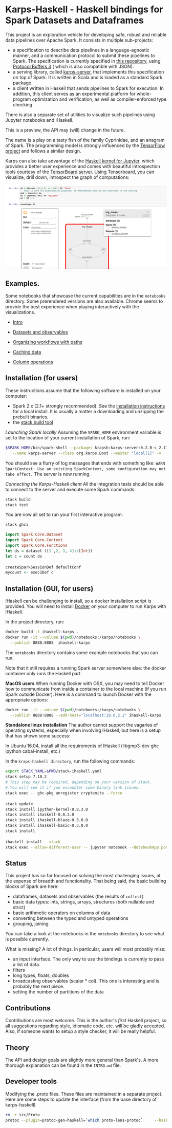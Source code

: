 # Karps-Haskell - Haskell bindings for Spark Datasets and Dataframes

This project is an exploration vehicle for developing safe, robust and reliable
data pipelines over Apache Spark. It consists in multiple sub-projects:
- a specification to describe data pipelines in a language-agnostic manner,
  and a communication protocol to submit these pipelines to Spark. The
  specification is currently specified in [this repository](https://github.com/krapsh/karps-interface), using
   [Protocol Buffers 3](https://developers.google.com/protocol-buffers/docs/proto3) (
    which is also compatible with JSON).
- a serving library, called
  [karps-server](https://github.com/tjhunter/karps), that implements this specification on top of Spark.
  It is written in Scala and is loaded as a standard Spark package.
- a client written in Haskell that sends pipelines to Spark for execution. In
  addition, this client serves as an experimental platform for whole-program optimization and verification, as well as compiler-enforced type checking.

There is also a separate set of utilities to visualize such pipelines using
Jupyter notebooks and IHaskell.

This is a preview, the API may (will) change in the future.

The name is a play on a tasty fish of the family Cyprinidae, and an anagram of Spark. The programming model is strongly influenced by the
[TensorFlow project](https://www.tensorflow.org/) and follows a similar design.


Karps can also take advantage of the [Haskell kernel for Jupyter](https://github.com/gibiansky/IHaskell), which provides a better user
experience and comes with beautiful introspection tools courtesy of the
[TensorBoard server](https://www.tensorflow.org/how_tos/summaries_and_tensorboard/). Using
Tensorboard, you can visualize, drill down, introspect the graph of computations:

![image](https://github.com/tjhunter/karps-haskell/raw/master/notebooks/ihaskell-tensorboard.png)


## Examples.

Some notebooks that showcase the current capabilities are in the `notebooks`
directory. Some prerendered versions are also available. Chrome seems to provide
the best experience when playing interactively with the visualizations.

  - [Intro](https://rawgit.com/krapsh/kraps-haskell/master/notebooks/rendered/00_Intro.html)

  - [Datasets and observables](https://rawgit.com/krapsh/kraps-haskell/master/notebooks/rendered/01_Datasets_Dataframes_Observable_DynObservable.html)

  - [Organizing workflows with paths](https://rawgit.com/krapsh/kraps-haskell/master/notebooks/rendered/02_Organizing_workflows.html)

  - [Caching data](https://rawgit.com/krapsh/kraps-haskell/master/notebooks/rendered/03_Caching_data.html)

  - [Column operations](https://rawgit.com/krapsh/kraps-haskell/master/notebooks/rendered/06_Column_operations.html)

## Installation (for users)

These instructions assume that the following software is installed on your computer:
 - Spark 2.x (2.1+ strongly recommended). See the [installation instructions](http://spark.apache.org/docs/latest/#downloading) for a local install. It is usually a matter a downloading and unzipping the prebuilt binaries.
 - the [stack build tool](https://docs.haskellstack.org/en/stable/README/)

_Launching Spark locally_ Assuming the `SPARK_HOME` environment variable is set
to the location of your current installation of Spark, run:
```sh
$SPARK_HOME/bin/spark-shell --packages krapsh:karps-server:0.2.0-s_2.11\
   --name karps-server --class org.karps.Boot --master "local[1]" -v
```

You should see a flurry of log messages that ends with something like: `WARN SparkContext: Use an existing SparkContext, some configuration may not take effect.` The server is now running.

_Connecting the Karps-Haskell client_ All the integration tests should be able
to connect to the server and execute some Spark commands:

```sh
stack build
stack test
```

You are now all set to run your first interactive program:

```sh
stack ghci
```

```haskell
import Spark.Core.Dataset
import Spark.Core.Context
import Spark.Core.Functions
let ds = dataset ([1 ,2, 3, 4]::[Int])
let c = count ds

createSparkSessionDef defaultConf
mycount <- exec1Def c
```

## Installation (GUI, for users)

IHaskell can be challenging to install, so a docker installation script is provided. You will need to install [Docker](https://www.docker.com/) on your computer to run Karps with IHaskell.

In the project directory, run:

```bash
docker build -t ihaskell-karps .
docker run -it --volume $(pwd)/notebooks:/karps/notebooks \
  --publish 8888:8888  ihaskell-karps
```

The `notebooks` directory contains some example notebooks that you can run.

Note that it still requires a running Spark server somewhere else: the docker
container only runs the Haskell part.

__MacOS users__ When running Docker with OSX, you may need to tell Docker how
to communicate from inside a container to the local machine (if you run Spark
outside Docker). Here is a command to launch Docker with the appropriate options:

```bash
docker run -it --volume $(pwd)/notebooks:/karps/notebooks \
  --publish 8888:8888 --add-host="localhost:10.0.2.2" ihaskell-karps
```

__Standalone linux installation__ The author cannot support the vagaries of
operating systems, especially when involving IHaskell, but here is a setup that
has shown some success:

In Ubuntu 16.04, install all the requirements of IHaskell (libgmp3-dev ghc ipython cabal-install, etc.)

In the `kraps-haskell directory`, run the following commands:

```bash
export STACK_YAML=$PWD/stack-ihaskell.yaml
stack setup 7.10.2
# This step may be required, depending on your version of stack.
# You will see it if you encounter some binary link issues.
stack exec -- ghc-pkg unregister cryptonite --force

stack update
stack install ipython-kernel-0.8.3.0
stack install ihaskell-0.8.3.0
stack install ihaskell-blaze-0.3.0.0
stack install ihaskell-basic-0.3.0.0
stack install

ihaskell install --stack
stack exec --allow-different-user -- jupyter notebook --NotebookApp.port=8888 '--NotebookApp.ip=*' --NotebookApp.notebook_dir=$PWD
```

## Status

This project has so far focused on solving the most challenging issues, at the
expense of breadth and functionality. That being said, the basic building blocks of
Spark are here:
 - dataframes, datasets and observables (the results of `collect`)
 - basic data types: ints, strings, arrays, structures (both nullable and strict)
 - basic arithmetic operators on columns of data
 - converting between the typed and untyped operations
 - grouping, joining

You can take a look at the notebooks in the `notebooks` directory to see what is
possible currently.

What is missing? A lot of things. In particular, users will most probably miss:
 - an input interface. The only way to use the bindings is currently to pass a list of data.
 - filters
 - long types, floats, doubles
 - broadcasting observables (scalar * col). This one is interesting and is probably the next piece.
 - setting the number of partitions of the data

## Contributions

Contributions are most welcome. This is the author's _first_ Haskell project, so
all suggestions regarding style, idiomatic code, etc. will be gladly accepted.
Also, if someone wants to setup a style checker, it will be really helpful.

## Theory

The API and design goals are slightly more general than Spark's. A more thorough
explanation can be found in the `INTRO.md` file.

## Developer tools

Modifying the .proto files. These files are maintained in a separate project. Here are some steps to update the interface (from the base directory of karps-haskell)

```bash
rm -r src/Proto
protoc --plugin=protoc-gen-haskell=`which proto-lens-protoc`     --haskell_out=src/ -I $KARPS/src/main/protobuf $KARPS/src/main/protobuf/karps/proto/*.proto $KARPS/src/main/protobuf/tensorflow/core/framework/*.proto
```
